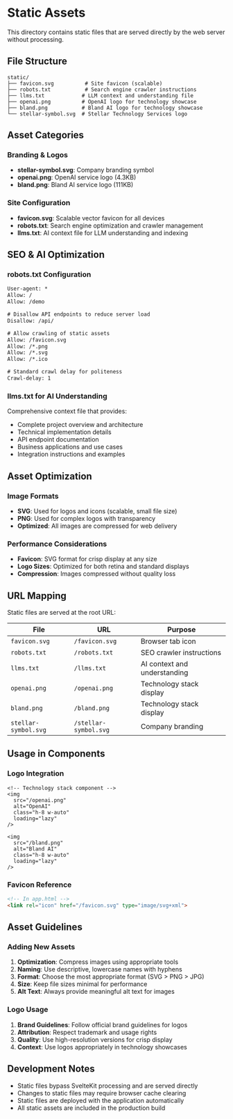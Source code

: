 # Static Assets

This directory contains static files that are served directly by the web server without processing.

## File Structure

```
static/
├── favicon.svg          # Site favicon (scalable)
├── robots.txt           # Search engine crawler instructions
├── llms.txt            # LLM context and understanding file
├── openai.png          # OpenAI logo for technology showcase
├── bland.png           # Bland AI logo for technology showcase
└── stellar-symbol.svg  # Stellar Technology Services logo
```

## Asset Categories

### Branding & Logos
- **stellar-symbol.svg**: Company branding symbol
- **openai.png**: OpenAI service logo (4.3KB)
- **bland.png**: Bland AI service logo (111KB)

### Site Configuration
- **favicon.svg**: Scalable vector favicon for all devices
- **robots.txt**: Search engine optimization and crawler management
- **llms.txt**: AI context file for LLM understanding and indexing

## SEO & AI Optimization

### robots.txt Configuration
```txt
User-agent: *
Allow: /
Allow: /demo

# Disallow API endpoints to reduce server load
Disallow: /api/

# Allow crawling of static assets
Allow: /favicon.svg
Allow: /*.png
Allow: /*.svg
Allow: /*.ico

# Standard crawl delay for politeness
Crawl-delay: 1
```

### llms.txt for AI Understanding
Comprehensive context file that provides:
- Complete project overview and architecture
- Technical implementation details
- API endpoint documentation
- Business applications and use cases
- Integration instructions and examples

## Asset Optimization

### Image Formats
- **SVG**: Used for logos and icons (scalable, small file size)
- **PNG**: Used for complex logos with transparency
- **Optimized**: All images are compressed for web delivery

### Performance Considerations
- **Favicon**: SVG format for crisp display at any size
- **Logo Sizes**: Optimized for both retina and standard displays
- **Compression**: Images compressed without quality loss

## URL Mapping

Static files are served at the root URL:

| File | URL | Purpose |
|------|-----|---------|
| `favicon.svg` | `/favicon.svg` | Browser tab icon |
| `robots.txt` | `/robots.txt` | SEO crawler instructions |
| `llms.txt` | `/llms.txt` | AI context and understanding |
| `openai.png` | `/openai.png` | Technology stack display |
| `bland.png` | `/bland.png` | Technology stack display |
| `stellar-symbol.svg` | `/stellar-symbol.svg` | Company branding |

## Usage in Components

### Logo Integration
```svelte
<!-- Technology stack component -->
<img 
  src="/openai.png" 
  alt="OpenAI" 
  class="h-8 w-auto"
  loading="lazy"
/>

<img 
  src="/bland.png" 
  alt="Bland AI" 
  class="h-8 w-auto"
  loading="lazy"
/>
```

### Favicon Reference
```html
<!-- In app.html -->
<link rel="icon" href="/favicon.svg" type="image/svg+xml">
```

## Asset Guidelines

### Adding New Assets
1. **Optimization**: Compress images using appropriate tools
2. **Naming**: Use descriptive, lowercase names with hyphens
3. **Format**: Choose the most appropriate format (SVG > PNG > JPG)
4. **Size**: Keep file sizes minimal for performance
5. **Alt Text**: Always provide meaningful alt text for images

### Logo Usage
1. **Brand Guidelines**: Follow official brand guidelines for logos
2. **Attribution**: Respect trademark and usage rights
3. **Quality**: Use high-resolution versions for crisp display
4. **Context**: Use logos appropriately in technology showcases

## Development Notes

- Static files bypass SvelteKit processing and are served directly
- Changes to static files may require browser cache clearing
- Static files are deployed with the application automatically
- All static assets are included in the production build 